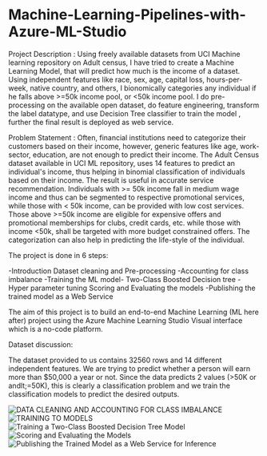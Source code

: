 # Machine-Learning-Pipelines-with-Azure-ML-Studio

Project Description : Using freely available datasets from UCI Machine learning repository on Adult census, I have tried to create a Machine Learning Model, that will predict how much is the income of a dataset. Using independent features like race, sex, age, capital loss, hours-per-week, native country, and others, I bionomically categories any individual if he falls above >=50k income pool, or <50k income pool. I do pre-processing on the available open dataset, do feature engineering, transform the label datatype, and use Decision Tree classifier to train the model , further the final result is deployed as web service.

Problem Statement : Often, financial institutions need to categorize their customers based on their income, however, generic features like age, work-sector, education, are not enough to predict their income. The Adult Census dataset available in UCI ML repository, uses 14 features to predict an individual's income, thus helping in binomial classification of individuals based on their income. The result is useful in accurate service recommendation. Individuals with >= 50k income fall in medium wage income and thus can be segmented to respective promotional services, while those with < 50k income, can be provided with low cost services. Those above >=50k income are eligible for expensive offers and promotional memberships for clubs, credit cards, etc. while those with income <50k, shall be targeted with more budget constrained offers. The categorization can also help in predicting the life-style of the individual.

The project is done in 6 steps:

-Introduction Dataset cleaning and Pre-processing 
-Accounting for class imbalance 
-Training the ML model- Two-Class Boosted Decision tree
-Hyper parameter tuning Scoring and Evaluating the models
-Publishing the trained model as a Web Service

The aim of this project is to build an end-to-end Machine Learning (ML here after) project using the Azure Machine Learning Studio Visual interface which is a no-code platform.

Dataset discussion:

The dataset provided to us contains 32560 rows and 14 different independent features. We are trying to
predict whether a person will earn more than $50,000 a year or not. Since the data predicts 2 values
(>50K or andlt;=50K), this is clearly a classification problem and we train the classification models to
predict the desired outputs.


![DATA CLEANING AND ACCOUNTING FOR CLASS IMBALANCE](https://github.com/richasingh-92/Machine-Learning-Pipelines-with-Azure-ML-Studio/assets/91095253/25836284-1d8a-4d3e-83bd-23728094983c)
![TRAINING TO MODELS](https://github.com/richasingh-92/Machine-Learning-Pipelines-with-Azure-ML-Studio/assets/91095253/aa9fbd14-3855-4565-aecb-f23c4b1d8d26)
![Training a Two-Class Boosted Decision Tree Model](https://github.com/richasingh-92/Machine-Learning-Pipelines-with-Azure-ML-Studio/assets/91095253/c15e42ab-fc4d-4b3c-b283-ef2932261dc5)
![Scoring and Evaluating the Models](https://github.com/richasingh-92/Machine-Learning-Pipelines-with-Azure-ML-Studio/assets/91095253/ed9c0f2c-bc6d-4f07-88b5-1a80478439e7)
![Publishing the Trained Model as a Web Service for Inference](https://github.com/richasingh-92/Machine-Learning-Pipelines-with-Azure-ML-Studio/assets/91095253/068c2a87-0baa-46ba-9fce-01961c265577)







